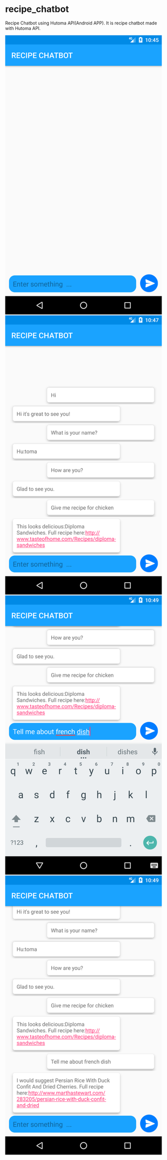 # recipe_chatbot
Recipe Chatbot using Hutoma API(Android APP).
It is recipe chatbot made with Hutoma API.

![test](https://github.com/aayushsinha44/recipe_chatbot/blob/master/ScreenShot/Screenshot_1511457354.png)![test](https://github.com/aayushsinha44/recipe_chatbot/blob/master/ScreenShot/Screenshot_1511457435.png)![test](https://github.com/aayushsinha44/recipe_chatbot/blob/master/ScreenShot/Screenshot_1511457546.png)![test](https://github.com/aayushsinha44/recipe_chatbot/blob/master/ScreenShot/Screenshot_1511457559.png)
